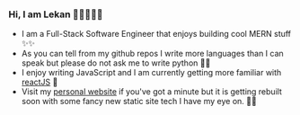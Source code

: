 ### Hi, I am Lekan 👩🏿‍💻👋🏿

- I am a Full-Stack Software Engineer that enjoys building cool MERN stuff ✨✨
- As you can tell from my github repos I write more languages than I can speak but please do not ask me to write python 🤝🏿
- I enjoy writing JavaScript and I am currently getting more familiar with [reactJS](https://reactjs.org/) 🏹
- Visit my [personal website](https://areezy.github.io/) if you've got a minute but it is getting rebuilt soon with some fancy new static site tech I have my eye on. 👀💎

<!--
**Areezy/Areezy** is a ✨ _special_ ✨ repository because its `README.md` (this file) appears on your GitHub profile.

Here are some ideas to get you started:

- 🔭 I’m currently working on ...
- 🌱 I’m currently learning ...
- 👯 I’m looking to collaborate on ...
- 🤔 I’m looking for help with ...
- 💬 Ask me about ...
- 📫 How to reach me: ...
- 😄 Pronouns: ...
- ⚡ Fun fact: ...
-->

